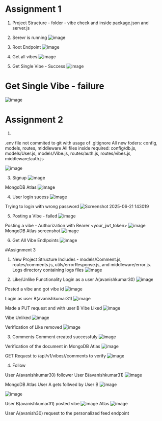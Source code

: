 # Assignment 1
1. Project Structure - folder - vibe check and inside package.json and server.js
2. Serevr is running 
![image](https://github.com/user-attachments/assets/90fc43cd-93d4-4182-aa18-07683ed6d652)

3. Root Endpoint
![image](https://github.com/user-attachments/assets/132ce406-681a-4425-8f83-5bec8c2618a1)

4. Get all vibes
![image](https://github.com/user-attachments/assets/ca3fd28a-e6d3-44aa-a7c9-bdd786fe1d68)

5. Get Single Vibe - Success
![image](https://github.com/user-attachments/assets/6aa0e7bf-26c1-4295-9ef1-6a626f6d2dd6)

# Get Single Vibe - failure
![image](https://github.com/user-attachments/assets/311660ac-6375-45f5-9efc-efd247c1b1b2)

# Assignment 2
1.
.env file not commited to git with usage of .gitignore
All new foders: config, models, routes, middleware
All files inside required: config/db.js, models/User.js, models/Vibe.js, routes/auth.js, routes/vibes.js, middleware/auth.js

![image](https://github.com/user-attachments/assets/c24dbf47-2640-45ff-9159-e6d33297f3e8)

3. Signup
![image](https://github.com/user-attachments/assets/1b739316-ddb6-4d40-a1b2-c1970443e969)

MongoDB Atlas
![image](https://github.com/user-attachments/assets/252c1c8a-194c-4957-b906-408fc9304f30)


4. User login sucess
![image](https://github.com/user-attachments/assets/a3f01172-ebdd-43d9-a32a-6cf88ea6a724)


Trying to login with wrong password
![Screenshot 2025-06-21 143019](https://github.com/user-attachments/assets/c60d5af0-df79-401f-b7f1-23cf1d8294d8)

5. Posting a Vibe - failed
![image](https://github.com/user-attachments/assets/88aac57f-cc42-40f1-95ed-004a23f5e95b)

Posting a vibe - Authorization with Bearer <your_jwt_token>
![image](https://github.com/user-attachments/assets/f62b1608-bd6c-444a-8d82-bda32ad1bda7)
MongoDB Atlas screenshot 
![image](https://github.com/user-attachments/assets/ae88cf73-8fe1-4816-8a1c-f9b28db83ac5)

6. Get All Vibe Endlpoints
![image](https://github.com/user-attachments/assets/daf5006a-af55-439d-bb79-cd1da6b433c2)

#Assignment 3

1. New Project Structure
Includes - models/Comment.js, routes/comments.js, utils/errorResponse.js, and middleware/error.js.
Logs directory containing logs files
![image](https://github.com/user-attachments/assets/ad7f4d57-75e0-4e48-95b7-af85321f961f)

2. Like/Unlike Functionality
Login as a user A(avanishkumar30)
![image](https://github.com/user-attachments/assets/867b931f-121c-4679-9046-3947e75222b6)

Posted a vibe and got vibe id
![image](https://github.com/user-attachments/assets/e6b0a307-502d-483c-8753-09eed9b34b31)

Login as user B(avanishkumar31)
![image](https://github.com/user-attachments/assets/98f46930-8d56-4d9f-a4cb-01f01949a930)

Made a PUT request and with user B 
Vibe Liked
![image](https://github.com/user-attachments/assets/e352a180-292b-4464-af7e-5186d71e6f15)

Vibe Unliked
![image](https://github.com/user-attachments/assets/50024f1a-fcb1-4945-baf6-bb4558d0e92a)

Verification of Like removed
![image](https://github.com/user-attachments/assets/3207bfe2-07a0-4f8f-bf19-1958d893fb56)

3. Comments
Comment created successfuly
![image](https://github.com/user-attachments/assets/c1335deb-936c-4057-b3b4-0e1467e3bee8)

Verification of the document in MongoDB Atlas
![image](https://github.com/user-attachments/assets/48217380-d355-4da7-b77e-4cdb9623b835)

GET Request to /api/v1/vibes/<VibeID>/comments to verify
![image](https://github.com/user-attachments/assets/a3031f68-9643-438c-a19a-8f5822d448a1)

4. Follow

User A(avanishkumar30) follower User B(avanishkumar31)
![image](https://github.com/user-attachments/assets/11071ba8-9a88-426e-9849-786d4e5d2835)

MongoDB Atlas User A gets follwed by User B
![image](https://github.com/user-attachments/assets/ad73d979-6784-4a48-81ea-9eb45d5dc373)

![image](https://github.com/user-attachments/assets/296edb32-fb9f-425a-b02b-1c93cd4aba05)

User B(avanishkumar31) posted vibe
![image](https://github.com/user-attachments/assets/c06f2d92-2066-44c0-91b3-9c8da0d456f9)
Atlas
![image](https://github.com/user-attachments/assets/6e5e9174-34ac-44a0-aa1c-b6a93cf3d21a)

User A(avanish30) request to the personalized feed endpoint


